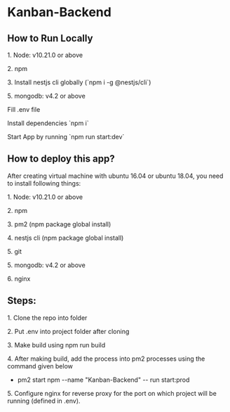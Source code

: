 # Kanban-Backend

## How to Run Locally
<p>1. Node: v10.21.0 or above</p>
<p>2. npm</p>
<p>3. Install nestjs cli globally (`npm i -g @nestjs/cli`)</p>
<p>5. mongodb: v4.2 or above</p>
<p>Fill .env file</p>
<p>Install dependencies `npm i`</p>
<p>Start App by running `npm run start:dev`</p>

## How to deploy this app?

After creating virtual machine with ubuntu 16.04 or ubuntu 18.04, you need to install following things:
<p>1. Node: v10.21.0 or above</p>
<p>2. npm</p>
<p>3. pm2 (npm package global install)</p>
<p>4. nestjs cli (npm package global install)</p>
<p>5. git</p>
<p>5. mongodb: v4.2 or above</p>
<p>6. nginx</p>


<h2>Steps:</h2>
<p>1. Clone the repo into folder</p>
<p>2. Put .env into project folder after cloning</p>
<p>3. Make build using npm run build</p>
<p>4. After making build, add the process into pm2 processes using the command given below</p>
    <ul>
    <li>pm2 start npm --name "Kanban-Backend" -- run start:prod</li>
    </ul>
<p>5. Configure nginx for reverse proxy for the port on which project will be running (defined in .env).</p>
